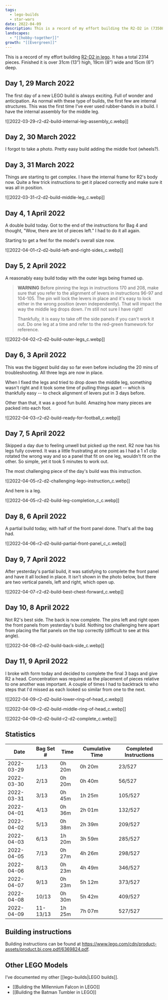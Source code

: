 ```yaml
---
tags:
  - lego-builds
  - star-wars
date: 2022-04-09
description: This is a record of my effort building the R2-D2 in (73508). It has a total 2314 pieces. Finished it is over 31cm (13”) high, 19cm (8”) wide and 15cm (6”) deep.
landscapes:
  - "[[hobby-together]]"
growth: "[[Evergreen]]"
---
```

This is a record of my effort building [R2-D2 in lego](https://www.lego.com/en-au/product/r2-d2-75308). It has a total 2314 pieces. Finished it is over 31cm (13”) high, 19cm (8”) wide and 15cm (6”) deep.

## Day 1, 29 March 2022

The first day of a new LEGO build is always exciting. Full of wonder and anticipation. As normal with these type of builds, the first few are internal structures. This was the first time I've ever used rubber-bands in a build. I have the internal assembly for the middle leg.

![[2022-03-29-r2-d2-build-internal-leg-assembly_c.webp]]

## Day 2, 30 March 2022

I forgot to take a photo. Pretty easy build adding the middle foot (wheels?).

## Day 3, 31 March 2022

Things are starting to get complex. I have the internal frame for R2's body now. Quite a few trick instructions to get it placed correctly and make sure it was all in position.

![[2022-03-31-r2-d2-build-middle-leg_c.webp]]

## Day 4, 1 April 2022

A double build today. Got to the end of the instructions for Bag 4 and thought, "Wow, there are lot of pieces left." I had to do it all again.

Starting to get a feel for the model's overall size now.

![[2022-04-01-r2-d2-build-left-and-right-sides_c.webp]]

## Day 5, 2 April 2022

A reasonably easy build today with the outer legs being framed up.

> **WARNING** Before pinning the legs in instructions 170 and 208, make sure that you refer to the alignment of levers in instructions 96-97 and 104-105. The pin will lock the levers in place and it's easy to lock either in the wrong position (even independently). That will impact the way the middle leg drops down. I'm still not sure I have right!
> 
> Thankfully, it is easy to take off the side panels if you can't work it out. Do one leg at a time and refer to the red-green framework for reference.

![[2022-04-02-r2-d2-build-outer-legs_c.webp]]

## Day 6, 3 April 2022

This was the biggest build day so far even before including the 20 mins of troubleshooting. All three legs are now in place.

When I fixed the legs and tried to drop down the middle leg, something wasn't right and it took some time of pulling things apart -- which is thankfully easy -- to check alignment of levers put in 3 days before.

Other than that, it was a good fun build. Amazing how many pieces are packed into each foot.

![[2022-04-03-r2-d2-build-ready-for-football_c.webp]]

## Day 7, 5 April 2022

Skipped a day due to feeling unwell but picked up the next. R2 now has his legs fully covered. It was a little frustrating at one point as I had a 1 x1 clip rotated the wrong way and so a panel that fit on one leg, wouldn't fit on the other. So simple, yet it took 5 minutes to work out.

The most challenging piece of the day's build was this instruction.

![[2022-04-05-r2-d2-challenging-lego-instruction_c.webp]]

And here is a leg.

![[2022-04-05-r2-d2-build-leg-completion_c_c.webp]]

## Day 8, 6 April 2022

A partial build today, with half of the front panel done. That's all the bag had.

![[2022-04-06-r2-d2-build-partial-front-panel_c_c.webp]]

## Day 9, 7 April 2022

After yesterday's partial build, it was satisfying to complete the front panel and have it all locked in place. It isn't shown in the photo below, but there are two vertical panels, left and right, which open up.

![[2022-04-07-r2-d2-build-best-chest-forward_c.webp]]

## Day 10, 8 April 2022

Not R2's best side. The back is now complete. The pins left and right open the front panels from yesterday's build. Nothing too challenging here apart from placing the flat panels on the top correctly (difficult to see at this angle).

![[2022-04-08-r2-d2-build-back-side_c.webp]]

## Day 11, 9 April 2022

I broke with form today and decided to complete the final 3 bags and give R2 a head. Concentration was required as the placement of pieces relative to one another was important. A couple of times I had to backtrack to who steps that I'd missed as each looked so similar from one to the next.

![[2022-04-09-r2-d2-build-lower-ring-of-head_c.webp]]

![[2022-04-09-r2-d2-build-middle-ring-of-head_c.webp]]

![[2022-04-09-r2-d2-build-r2-d2-complete_c.webp]]


## Statistics

| Date       | Bag Set \# | Time   | Cumulative Time | Completed Instructions |
| ---------- | ---------- | ------ | --------------- | ---------------------- |
| 2022-03-29 | 1/13       | 0h 20m | 0h 20m          | 23/527                 |
| 2022-03-30 | 2/13       | 0h 20m | 0h 40m          | 56/527                 |
| 2022-03-31 | 3/13       | 0h 45m | 1h 25m          | 105/527                |
| 2022-04-01 | 4/13       | 0h 36m | 2h 01m          | 132/527                |
| 2022-04-02 | 5/13       | 0h 38m | 2h 39m          | 209/527                |
| 2022-04-03 | 6/13       | 1h 20m | 3h 59m          | 285/527                |
| 2022-04-05 | 7/13       | 0h 27m | 4h 26m          | 298/527                |
| 2022-04-06 | 8/13       | 0h 23m | 4h 49m          | 346/527                |
| 2022-04-07 | 9/13       | 0h 23m | 5h 12m          | 373/527                |
| 2022-04-08 | 10/13      | 0h 30m | 5h 42m          | 409/527                |
| 2022-04-09 | 11-13/13   | 1h 25m | 7h 07m          | 527/527                |

## Building instructions

Building instructions can be found at https://www.lego.com/cdn/product-assets/product.bi.core.pdf/6369824.pdf.

## Other LEGO Models
I’ve documented my other [[lego-builds|LEGO builds]].
- [[Building the Millennium Falcon in LEGO]]
- [[Building the Batman Tumbler in LEGO]]
